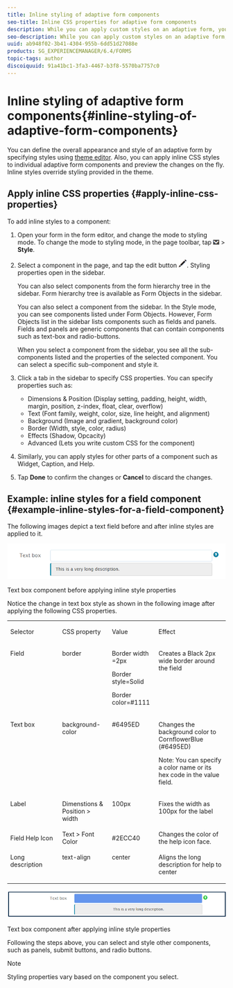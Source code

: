 ```yaml
---
title: Inline styling of adaptive form components
seo-title: Inline CSS properties for adaptive form components
description: While you can apply custom styles on an adaptive form, you can also apply inline CSS properties on individual components of an adaptive form.
seo-description: While you can apply custom styles on an adaptive form, you can also apply inline CSS properties on individual components of an adaptive form.
uuid: ab948f02-3b41-4304-955b-6dd51d27088e
products: SG_EXPERIENCEMANAGER/6.4/FORMS
topic-tags: author
discoiquuid: 91a41bc1-3fa3-4467-b3f8-5570ba7757c0
---
```


# Inline styling of adaptive form components{#inline-styling-of-adaptive-form-components}

You can define the overall appearance and style of an adaptive form by specifying styles using [theme editor](../../forms/using/themes.md). Also, you can apply inline CSS styles to individual adaptive form components and preview the changes on the fly. Inline styles override styling provided in the theme.

## Apply inline CSS properties {#apply-inline-css-properties}

To add inline styles to a component:

1. Open your form in the form editor, and change the mode to styling mode. To change the mode to styling mode, in the page toolbar, tap ![](assets/canvas-drop-down.png) &gt; **Style**.
1. Select a component in the page, and tap the edit button ![](assets/edit-button.png). Styling properties open in the sidebar.

   You can also select components from the form hierarchy tree in the sidebar. Form hierarchy tree is available as Form Objects in the sidebar.

   You can also select a component from the sidebar. In the Style mode, you can see components listed under Form Objects. However, Form Objects list in the sidebar lists components such as fields and panels. Fields and panels are generic components that can contain components such as text-box and radio-buttons.

   When you select a component from the sidebar, you see all the sub-components listed and the properties of the selected component. You can select a specific sub-component and style it. 

1. Click a tab in the sidebar to specify CSS properties. You can specify properties such as:

    * Dimensions & Position (Display setting, padding, height, width, margin, position, z-index, float, clear, overflow)
    * Text (Font family, weight, color, size, line height, and alignment)
    * Background (Image and gradient, background color)
    * Border (Width, style, color, radius)
    * Effects (Shadow, Opcacity)
    * Advanced (Lets you write custom CSS for the component)

1. Similarly, you can apply styles for other parts of a component such as Widget, Caption, and Help.
1. Tap **Done** to confirm the changes or **Cancel** to discard the changes.

## Example: inline styles for a field component {#example-inline-styles-for-a-field-component}

The following images depict a text field before and after inline styles are applied to it.

![Text box component before inline styling is applied](assets/no-style.png)

Text box component before applying inline style properties

Notice the change in text box style as shown in the following image after applying the following CSS properties.

<table> 
 <tbody> 
  <tr> 
   <td width="161"><p>Selector</p> </td> 
   <td width="123"><p>CSS property</p> </td> 
   <td width="104"><p>Value</p> </td> 
   <td width="227"><p>Effect</p> </td> 
  </tr> 
  <tr> 
   <td valign="top" width="161"><p>Field</p> </td> 
   <td valign="top" width="123"><p>border</p> </td> 
   <td valign="top" width="104"><p>Border width =2px</p> <p>Border style=Solid</p> <p>Border color=#1111</p> </td> 
   <td valign="top" width="227"><p>Creates a Black 2px wide border around the field</p> </td> 
  </tr> 
  <tr> 
   <td valign="top" width="161"><p>Text box</p> </td> 
   <td valign="top" width="123"><p>background-color</p> </td> 
   <td valign="top" width="104"><p>#6495ED</p> </td> 
   <td valign="top" width="227"><p>Changes the background color to CornflowerBlue (#6495ED)</p> <p>Note: You can specify a color name or its hex code in the value field.</p> </td> 
  </tr> 
  <tr> 
   <td valign="top" width="161"><p>Label</p> </td> 
   <td valign="top" width="123"><p>Dimenstions &amp; Position &gt; width</p> </td> 
   <td valign="top" width="104"><p>100px</p> </td> 
   <td valign="top" width="227"><p>Fixes the width as 100px for the label</p> </td> 
  </tr> 
  <tr> 
   <td>Field Help Icon</td> 
   <td>Text &gt; Font Color</td> 
   <td>#2ECC40</td> 
   <td>Changes the color of the help icon face.</td> 
  </tr> 
  <tr> 
   <td valign="top" width="161"><p>Long description</p> </td> 
   <td valign="top" width="123"><p>text-align</p> </td> 
   <td valign="top" width="104"><p>center</p> </td> 
   <td valign="top" width="227"><p>Aligns the long description for help to center</p> </td> 
  </tr> 
 </tbody> 
</table>

![Text box style after inline styling is applied](assets/applied-style.png)

Text box component after applying inline style properties

Following the steps above, you can select and style other components, such as panels, submit buttons, and radio buttons.

>[!NOTE]
>
>Styling properties vary based on the component you select.

